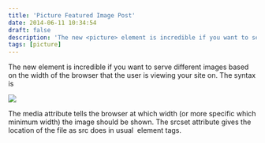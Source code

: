 ```yaml
---
title: 'Picture Featured Image Post'
date: 2014-06-11 10:34:54
draft: false
description: 'The new <picture> element is incredible if you want to serve different images based on the width of the browser that the user is viewing your site on. While the browsers are currently working on implementing the spec, you can implement it with a polyfill called picturefill.js. I've applied this to my WordPress site and will detail how I've done it, starting first with featured images.'
tags: [picture]
---
```


The new <picture> element is incredible if you want to serve different images based on the width of the browser that the user is viewing your site on. The syntax is

<picture>
<source media="(min-width: 1400px)" srcset="largest-image.jpg" />
<source media="(min-width: 1000px)" srcset="large.jpg" />
<source media="(min-width: 750px)" srcset="medium.jpg" />
<source media="(min-width: 500px)" srcset="small.jpg" />
<img src="fallback-image.jpg" />
</picture> 

The media attribute tells the browser at which width (or more specific which minimum width) the image should be shown. The srcset attribute gives the location of the file as src does in usual <img> element tags.